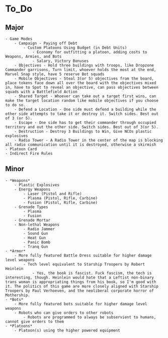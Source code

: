 # **To_Do**
## **Major**
    - Game Modes
        - Campaign - Paying off Debt
            - Custom Platoons Using Budget (in Debt Units)
                - Economy for outfitting a platoon, adding costs to Weapons, Armies, and Bots
                - Salary, Victory Bonuses
        - Objectives - Hold three buildings with troops, like Dropzone Commander garrisons, Turn limit, whoever holds the most at the end, Marvel Snap style, have 5 reserve Bot squads
        - Mobile Objectives - Steal 3(or 5) objectives from the board, place tokens face down all over the board with the objectives mixed in, have to Spot to reveal an objective, can pass objectives between squads with a Battlefield Action
        - Shared Target - Whoever can take out a target first wins, can make the target location random like mobile objectives if you choose to do so.
        - Defend a Location - One side must defend a building while the other side attempts to take it or destroy it. Switch sides. Best out of 3 (or 5).
        - Escape - One side has to get their commander through occupied territory and out the other side. Switch sides. Best out of 3(or 5).
        - Destruction - Destroy 3 Buildings to Win, Give NCOs plastic explosives
        - Radio Tower - A Radio Tower in the center of the map is blocking all radio communication until it is destroyed, otherwise a skirmish
    - Platoon Card
    - Indirect Fire Rules
    
## **Minor**
    - *Weapons*
        - Plastic Explosives
        - Energy Weapons
            - Laser (Pistol and Rifle)
            - Plasma (Pistol, Rifle, Carbine)
            - Fusion (Pistol, Rifle, Carbine)
        - Grenade Types
            - Plasma
            - Fusion
        - Grenade Mortar
        - Non-lethal Weapons
            - Radio Jammer
            - Sound Gun
            - Heat Gun
            - Panic Bomb
            - Tranq Gun
    - *Armor*
        - More fully featured Battle Dress suitable for higher damage level weapons
            - Tech level equivalent to Starship Troopers by Robert Heinlein
                - Yes, the book is fascist. Fuck fascism, the tech is interesting, though. Heinlein would hate that a Leftist non-binary trans woman is appropriating things from his book, so I'm good with it. The politics of this game are more closely aligned with Starship Troopers by Paul Verhoeven, and the neoliberal corporate horror of Mothership.
    - *Bots*
        - More fully featured bots suitable for higher damage level weapons
        - Robots who can give orders to other robots
            - Robots are programmed to always be subservient to humans, cannot give orders to them
    - *Platoons*
        - Platoon(s) using the higher powered equipment